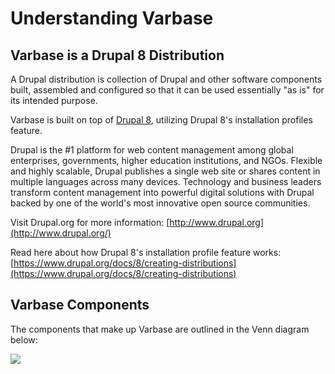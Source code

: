 # Understanding Varbase

## Varbase is a Drupal 8 Distribution

A Drupal distribution is collection of Drupal and other software components built, assembled and configured so that it can be used essentially "as is" for its intended purpose.

Varbase is built on top of [Drupal 8](https://www.drupal.org/8), utilizing Drupal 8's installation profiles feature.

Drupal is the \#1 platform for web content management among global enterprises, governments, higher education institutions, and NGOs. Flexible and highly scalable, Drupal publishes a single web site or shares content in multiple languages across many devices. Technology and business leaders transform content management into powerful digital solutions with Drupal backed by one of the world's most innovative open source communities.

Visit Drupal.org for more information: [http://www.drupal.org](http://www.drupal.org/)

Read here about how Drupal 8's installation profile feature works: [https://www.drupal.org/docs/8/creating-distributions](https://www.drupal.org/docs/8/creating-distributions)

## Varbase Components

The components that make up Varbase are outlined in the Venn diagram below:

![](../../.gitbook/assets/varbase-structure.png)

